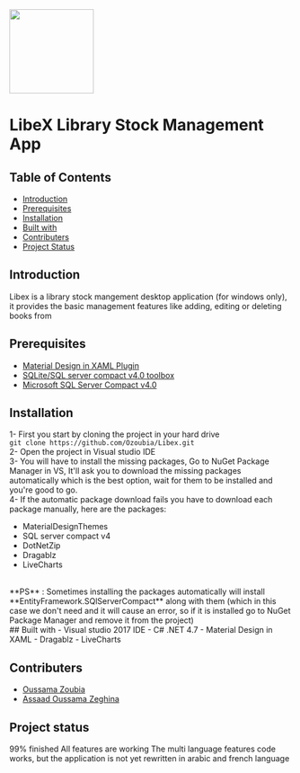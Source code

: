 <img src="Libex/Resources/appIcon.ico" width="150" height="150">

# LibeX Library Stock Management App
## Table of Contents
* [Introduction](#introduction)
* [Prerequisites](#prerequisites)
* [Installation](#installation)
* [Built with](#built-with)
* [Contributers](#contributers)
* [Project Status](#project-status)



## Introduction
Libex is a library stock mangement desktop application (for windows only), it provides the basic management features like adding, editing or deleting books
from 
## Prerequisites
* [Material Design in XAML Plugin](http://materialdesigninxaml.net/)
* [SQLite/SQL server compact v4.0 toolbox](https://marketplace.visualstudio.com/items?itemName=ErikEJ.SQLServerCompactSQLiteToolbox)
* [Microsoft SQL Server Compact v4.0](https://www.microsoft.com/fr-fr/download/details.aspx?id=17876)

## Installation
1- First you start by cloning the project in your hard drive <br />
    ```
    git clone https://github.com/Ozoubia/Libex.git
    ```
    <br />
2- Open the project in Visual studio IDE <br />
3- You will have to install the missing packages, Go to NuGet Package Manager in VS, It'll ask you to download the missing packages 
automatically which is the best option, wait for them to be installed and you're good to go.<br />
4- If the automatic package download fails you have to download each package manually, here are the packages:
   * MaterialDesignThemes
   * SQL server compact v4
   * DotNetZip 
   * Dragablz
   * LiveCharts
   <br />
**PS** : Sometimes installing the packages automatically will install **EntityFramework.SQlServerCompact** along with them (which in this case we don't need and it will cause an error, so if it is installed go to NuGet Package Manager and remove it from the project) <br />
## Built with 
- Visual studio 2017 IDE
- C# .NET 4.7
- Material Design in XAML 
- Dragablz
- LiveCharts

## Contributers
* [Oussama Zoubia](https://github.com/Ozoubia) 
* [Assaad Oussama Zeghina](https://github.com/DrAssaadZ)

## Project status
99% finished 
All features are working 
The multi language features code works, but the application is not yet rewritten in arabic and french language

